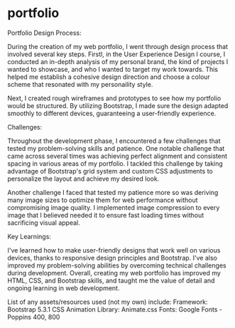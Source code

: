 # portfolio
Portfolio Design Process:

During the creation of my web portfolio, I went through design process that involved several key steps. Firstl, in the User Experience Design I course, I conducted an in-depth analysis of my personal brand, the kind of projects I wanted to showcase, and who I wanted to target my work towards. This helped me establish a cohesive design direction and choose a colour scheme that resonated with my personaility style.

Next, I created rough wireframes and prototypes to see how my portfolio would be structured. By utilizing Bootstrap, I made sure the design adapted smoothly to different devices, guaranteeing a user-friendly experience.

Challenges:

Throughout the development phase, I encountered a few challenges that tested my problem-solving skills and patience. One notable challenge that came across several times was achieving perfect alignment and consistent spacing in various areas of my portfolio. I tackled this challenge by taking advantage of Bootstrap's grid system and custom CSS adjustments to personalize the layout and achieve my desired look.

Another challenge I faced that tested my patience more so was deriving many image sizes to optimize them for web performance without compromising image quality. I implemented image compression to every image that I believed needed it to ensure fast loading times without sacrificing visual appeal.

Key Learnings:

I've learned how to make user-friendly designs that work well on various devices, thanks to responsive design principles and Bootstrap. I've also improved my problem-solving abilities by overcoming technical challenges during development. Overall, creating my web portfolio has improved my HTML, CSS, and Bootstrap skills, and taught me the value of detail and ongoing learning in web development.

List of any assets/resources used (not my own) include:
Framework: Bootstrap 5.3.1
CSS Animation Library: Animate.css
Fonts: Google Fonts - Poppins 400, 800